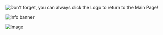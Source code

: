 ![Don't forget, you can always click the Logo to return to the Main Page!](https://user-images.githubusercontent.com/51854990/86283238-4bb2bb00-bbe9-11ea-9d33-d17e5aa39d2d.png)

![Info banner](https://user-images.githubusercontent.com/51854990/86285678-b960e600-bbed-11ea-9fd6-f76bde9f23a2.jpg)

[![Image](https://user-images.githubusercontent.com/51854990/86285883-21173100-bbee-11ea-80fa-cb903c5fda68.png)](https://store.steampowered.com/app/895400/Deadside/ "You can buy the game Here!")
